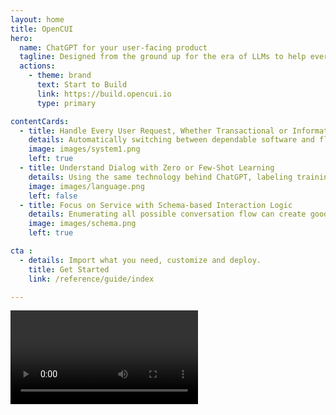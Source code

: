 ```yaml
---
layout: home
title: OpenCUI
hero:  
  name: ChatGPT for your user-facing product
  tagline: Designed from the ground up for the era of LLMs to help every user get value from your application, as if they are power users.
  actions:
    - theme: brand
      text: Start to Build
      link: https://build.opencui.io
      type: primary

contentCards:
  - title: Handle Every User Request, Whether Transactional or Informationa
    details: Automatically switching between dependable software and flexible LLMs, our dual-process approach always deliver cost-effective conversational experience for both your APIs and content.
    image: images/system1.png
    left: true
  - title: Understand Dialog with Zero or Few-Shot Learning
    details: Using the same technology behind ChatGPT, labeling training data for each additional intent is a thing of past, now you can focus on business logic.
    image: images/language.png
    left: false
  - title: Focus on Service with Schema-based Interaction Logic 
    details: Enumerating all possible conversation flow can create good user experience but with too high a cost. Schema based interaction logic changes that.  
    image: images/schema.png
    left: true

cta :
  - details: Import what you need, customize and deploy.
    title: Get Started
    link: /reference/guide/index

---
```


<script setup>
  import Cta from './components/cta/callToAction.vue'
  import ContentCard from './components/contentCard/ContentCard.vue'
  import Video from './components/video/videoSection.vue'
</script>

<Video />
<ContentCard />
<Cta />
